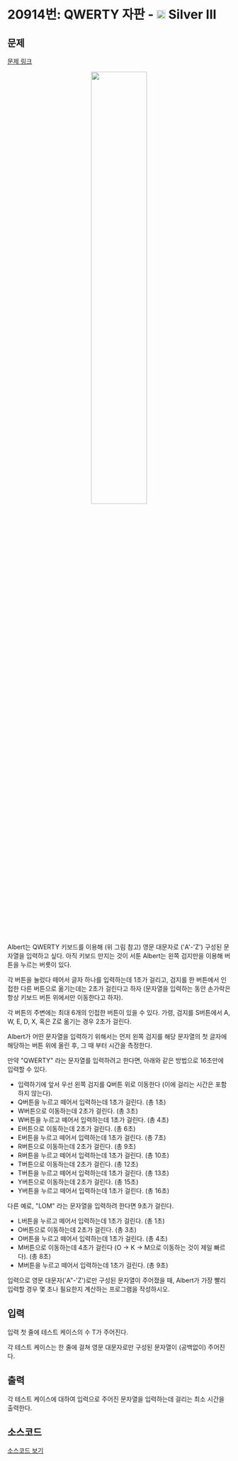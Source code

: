 # 20914번: QWERTY 자판 - <img src="https://static.solved.ac/tier_small/8.svg" style="height:20px" /> Silver III

<!-- performance -->

<!-- 문제 제출 후 깃허브에 푸시를 했을 때 제출한 코드의 성능이 입력될 공간입니다.-->

<!-- end -->

## 문제

[문제 링크](https://boj.kr/20914)


<p style="text-align: center;"><img alt="" height="50%;" src="https://upload.acmicpc.net/b76ef3af-f786-4704-b16a-b35ed4c008f6/-/preview/" width="50%;"></p>

<p>Albert는 QWERTY 키보드를 이용해 (위 그림 참고) 영문 대문자로 ('A'-'Z') 구성된&nbsp;문자열을 입력하고 싶다. 아직 키보드 만지는 것이 서툰 Albert는&nbsp;왼쪽 검지만을 이용해 버튼을 누르는 버릇이 있다.</p>

<p>각 버튼을 눌렀다 떼어서 글자 하나를&nbsp;입력하는데 1초가 걸리고, 검지를 한 버튼에서 인접한 다른 버튼으로 옮기는데는 2초가 걸린다고 하자 (문자열을 입력하는 동안 손가락은 항상 키보드 버튼 위에서만 이동한다고 하자).</p>

<p>각 버튼의 주변에는 최대 6개의 인접한 버튼이 있을 수 있다. 가령, 검지를&nbsp;S버튼에서 A, W, E, D, X, 혹은&nbsp;Z로 옮기는 경우 2초가 걸린다.</p>

<p>Albert가&nbsp;어떤 문자열을 입력하기 위해서는 먼저 왼쪽 검지를 해당 문자열의 첫 글자에 해당하는 버튼 위에 올린 후, 그 때 부터 시간을 측정한다.</p>

<p>만약 "QWERTY" 라는 문자열를 입력하려고 한다면, 아래와 같은 방법으로 16초만에 입력할 수 있다.</p>

<ul>
<li>입력하기에 앞서 우선 왼쪽 검지를 Q버튼 위로 이동한다 (이에 걸리는 시간은 포함하지 않는다).</li>
<li>Q버튼을 누르고 떼어서 입력하는데 1초가 걸린다. (총 1초)</li>
<li>W버튼으로 이동하는데 2초가 걸린다. (총 3초)</li>
<li>W버튼을 누르고 떼어서 입력하는데 1초가 걸린다. (총 4초)</li>
<li>E버튼으로 이동하는데 2초가 걸린다. (총 6초)</li>
<li>E버튼을 누르고 떼어서 입력하는데 1초가 걸린다. (총 7초)</li>
<li>R버튼으로 이동하는데 2초가 걸린다. (총 9초)</li>
<li>R버튼을 누르고 떼어서 입력하는데 1초가 걸린다. (총 10초)</li>
<li>T버튼으로 이동하는데 2초가 걸린다. (총 12초)</li>
<li>T버튼을 누르고 떼어서 입력하는데 1초가 걸린다. (총 13초)</li>
<li>Y버튼으로 이동하는데 2초가 걸린다. (총 15초)</li>
<li>Y버튼을 누르고 떼어서 입력하는데 1초가 걸린다. (총 16초)</li>
</ul>

<p>다른 예로, "LOM" 라는 문자열을&nbsp;입력하려 한다면 9초가 걸린다.</p>

<ul>
<li>L버튼을 누르고 떼어서 입력하는데 1초가 걸린다. (총 1초)</li>
<li>O버튼으로 이동하는데 2초가 걸린다. (총 3초)</li>
<li>O버튼을 누르고 떼어서 입력하는데 1초가 걸린다. (총 4초)</li>
<li>M버튼으로 이동하는데 4초가 걸린다 (O -&gt; K -&gt; M으로 이동하는 것이 제일 빠르다). (총 8초)</li>
<li>M버튼을 누르고 떼어서 입력하는데 1초가 걸린다. (총 9초)</li>
</ul>

<p>입력으로 영문 대문자('A"-'Z')로만 구성된 문자열이 주어졌을 때, Albert가 가장 빨리 입력할 경우 몇 초나 필요한지 계산하는 프로그램을 작성하시오.</p>



## 입력


<p>입력 첫 줄에 테스트 케이스의 수 T가 주어진다.</p>

<p>각 테스트 케이스는 한 줄에 걸쳐 영문 대문자로만 구성된 문자열이 (공백없이) 주어진다.</p>



## 출력


<p>각 테스트 케이스에 대하여 입력으로 주어진 문자열을 입력하는데 걸리는 최소 시간을 출력한다.</p>



## 소스코드

[소스코드 보기](QWERTY%20자판.cpp)